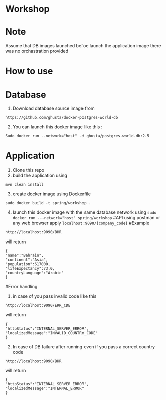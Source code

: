 # Workshop

# Note
Assume that DB images launched befoe launch the application image
there was no orchastration provided

# How to use 



# Database
1. Download database source image from 
```
https://github.com/ghusta/docker-postgres-world-db
```
2. You can launch this docker image like this :
```
Sudo docker run --network="host" -d ghusta/postgres-world-db:2.5
```
# Application 

1. Clone this repo
2. build the application using
```
mvn clean install
```
3. create docker image using Dockerfile
```
sudo docker build -t spring/workshop .
```
4. launch this docker image with the same database network using
`
sudo docker run ---network="host" spring/workshop
`
#API
using postman or any web browser apply
`
localhost:9090/{company_code}
`
#Example
```
http://localhost:9090/BHR
```
will return
```
{
"name":"Bahrain",
"continent":"Asia",
"population":617000,
"lifeExpectancy":73.0,
"countryLanguage":"Arabic"
}
```

#Error handling
1. in case of you pass invalid code like this
```
http://localhost:9090/ERR_CDE
```
will return
```
{
"httpStatus":"INTERNAL_SERVER_ERROR",
"localizedMessage":"INVALID_COUNTRY_CODE"
}
```
2. In case of DB failure after running even if you pass a correct country code
```
http://localhost:9090/BHR
```
will return
```
{
"httpStatus":"INTERNAL_SERVER_ERROR",
"localizedMessage":"INTERNAL_ERROR"
}
```
